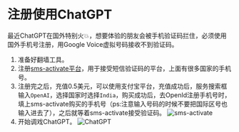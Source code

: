 # 注册使用ChatGPT


最近ChatGPT在国外特别火💥，想要体验的朋友会被手机验证码拦住，必须使用国外手机号注册，用Google Voice虚拟号码接收不到验证码。

1. 准备好翻墙工具。
2. 注册[sms-activate平台](https://sms-activate.org/)，用于接受短信验证码的平台，上面有很多国家的手机号。
3. 注册完之后，充值0.5美元，可以使用支付宝平台，充值成功后，服务搜索框输入`OpenAI`，选择国家时选择`India`，购买成功后，去OpenId注册手机号时，填上sms-activate购买的手机号（ps:注意输入号码的时候不要把国际区号也输入进去了），之后就等着sms-activate接受验证码。
  ![sms-activate](https://miasanmia.oss-cn-beijing.aliyuncs.com/picture/2022/12/07/20221207183214.png)
5. 开始调戏ChatGPT。
  ![ChatGPT](https://miasanmia.oss-cn-beijing.aliyuncs.com/picture/2022/12/07/20221207183434.png)
   

